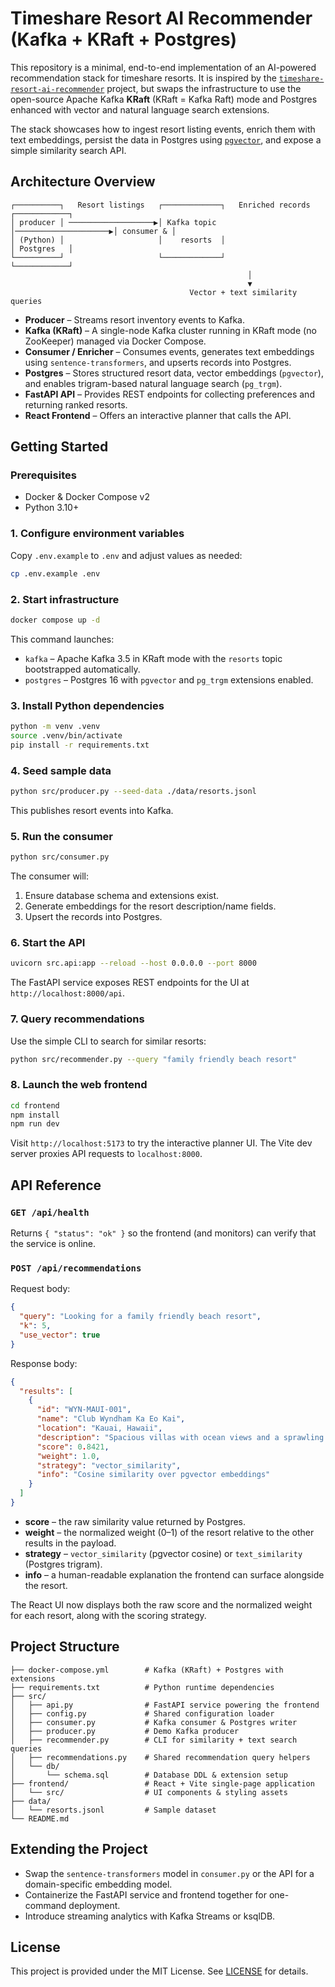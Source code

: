 # Timeshare Resort AI Recommender (Kafka + KRaft + Postgres)

This repository is a minimal, end-to-end implementation of an AI-powered
recommendation stack for timeshare resorts. It is inspired by the
[`timeshare-resort-ai-recommender`](https://github.com/paloknath/timeshare-resort-ai-recommender)
project, but swaps the infrastructure to use the open-source Apache Kafka
**KRaft** (KRaft = Kafka Raft) mode and Postgres enhanced with vector and natural
language search extensions.

The stack showcases how to ingest resort listing events, enrich them with text
embeddings, persist the data in Postgres using [`pgvector`](https://github.com/pgvector/pgvector),
and expose a simple similarity search API.

## Architecture Overview

```
┌──────────┐   Resort listings   ┌─────────────┐   Enriched records   ┌────────────┐
│ producer │ ───────────────────▶│ Kafka topic │─────────────────────▶│ consumer & │
│ (Python) │                     │    resorts  │                      │ Postgres   │
└──────────┘                     └─────────────┘                      └────────────┘
                                                     │
                                                     ▼
                                        Vector + text similarity queries
```

* **Producer** – Streams resort inventory events to Kafka.
* **Kafka (KRaft)** – A single-node Kafka cluster running in KRaft mode (no
  ZooKeeper) managed via Docker Compose.
* **Consumer / Enricher** – Consumes events, generates text embeddings using
  `sentence-transformers`, and upserts records into Postgres.
* **Postgres** – Stores structured resort data, vector embeddings
  (`pgvector`), and enables trigram-based natural language search (`pg_trgm`).
* **FastAPI API** – Provides REST endpoints for collecting preferences and returning ranked resorts.
* **React Frontend** – Offers an interactive planner that calls the API.

## Getting Started

### Prerequisites

* Docker & Docker Compose v2
* Python 3.10+

### 1. Configure environment variables

Copy `.env.example` to `.env` and adjust values as needed:

```bash
cp .env.example .env
```

### 2. Start infrastructure

```bash
docker compose up -d
```

This command launches:

* `kafka` – Apache Kafka 3.5 in KRaft mode with the `resorts` topic
  bootstrapped automatically.
* `postgres` – Postgres 16 with `pgvector` and `pg_trgm` extensions enabled.

### 3. Install Python dependencies

```bash
python -m venv .venv
source .venv/bin/activate
pip install -r requirements.txt
```

### 4. Seed sample data

```bash
python src/producer.py --seed-data ./data/resorts.jsonl
```

This publishes resort events into Kafka.

### 5. Run the consumer

```bash
python src/consumer.py
```

The consumer will:

1. Ensure database schema and extensions exist.
2. Generate embeddings for the resort description/name fields.
3. Upsert the records into Postgres.

### 6. Start the API

```bash
uvicorn src.api:app --reload --host 0.0.0.0 --port 8000
```

The FastAPI service exposes REST endpoints for the UI at `http://localhost:8000/api`.

### 7. Query recommendations

Use the simple CLI to search for similar resorts:

```bash
python src/recommender.py --query "family friendly beach resort"
```

### 8. Launch the web frontend

```bash
cd frontend
npm install
npm run dev
```

Visit `http://localhost:5173` to try the interactive planner UI. The Vite dev server proxies API requests to `localhost:8000`.

## API Reference

### `GET /api/health`

Returns `{ "status": "ok" }` so the frontend (and monitors) can verify that the service is online.

### `POST /api/recommendations`

Request body:

```json
{
  "query": "Looking for a family friendly beach resort",
  "k": 5,
  "use_vector": true
}
```

Response body:

```json
{
  "results": [
    {
      "id": "WYN-MAUI-001",
      "name": "Club Wyndham Ka Eo Kai",
      "location": "Kauai, Hawaii",
      "description": "Spacious villas with ocean views and a sprawling pool complex perfect for families.",
      "score": 0.8421,
      "weight": 1.0,
      "strategy": "vector_similarity",
      "info": "Cosine similarity over pgvector embeddings"
    }
  ]
}
```

* **score** – the raw similarity value returned by Postgres.
* **weight** – the normalized weight (0–1) of the resort relative to the other results in the payload.
* **strategy** – `vector_similarity` (pgvector cosine) or `text_similarity` (Postgres trigram).
* **info** – a human-readable explanation the frontend can surface alongside the resort.

The React UI now displays both the raw score and the normalized weight for each resort, along with the scoring strategy.
## Project Structure

```
├── docker-compose.yml        # Kafka (KRaft) + Postgres with extensions
├── requirements.txt          # Python runtime dependencies
├── src/
│   ├── api.py                # FastAPI service powering the frontend
│   ├── config.py             # Shared configuration loader
│   ├── consumer.py           # Kafka consumer & Postgres writer
│   ├── producer.py           # Demo Kafka producer
│   ├── recommender.py        # CLI for similarity + text search queries
│   ├── recommendations.py    # Shared recommendation query helpers
│   └── db/
│       └── schema.sql        # Database DDL & extension setup
├── frontend/                 # React + Vite single-page application
│   └── src/                  # UI components & styling assets
├── data/
│   └── resorts.jsonl         # Sample dataset
└── README.md
```

## Extending the Project

* Swap the `sentence-transformers` model in `consumer.py` or the API for a
  domain-specific embedding model.
* Containerize the FastAPI service and frontend together for one-command
  deployment.
* Introduce streaming analytics with Kafka Streams or ksqlDB.

## License

This project is provided under the MIT License. See [LICENSE](LICENSE) for
details.

